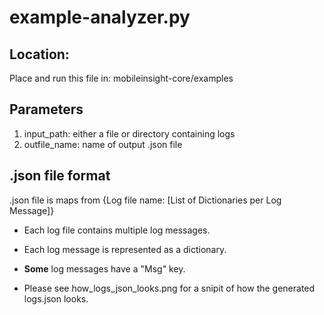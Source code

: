 # example-analyzer.py

## Location:
Place and run this file in: mobileinsight-core/examples

## Parameters 
1. input_path: either a file or directory containing logs
2. outfile_name: name of output .json file 

## .json file format
.json file is maps from {Log file name: [List of Dictionaries per Log Message]}

- Each log file contains multiple log messages.
- Each log message is represented as a dictionary. 
- **Some** log messages have a "Msg" key.

- Please see how_logs_json_looks.png for a snipit of how the generated logs.json looks.


